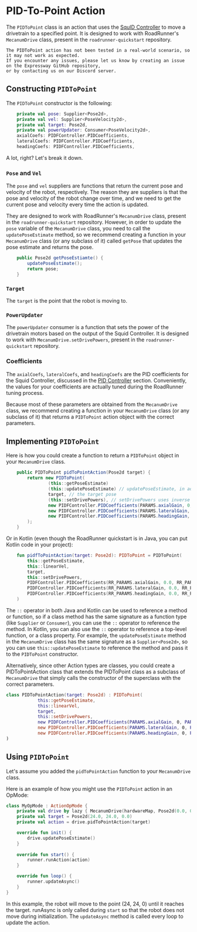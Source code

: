 # PID-To-Point Action

The `PIDToPoint` class is an action that uses the [SquID Controller](../controllers/squidcontroller.md)
to move a drivetrain to a specified point. 
It is designed to work with RoadRunner's `MecanumDrive` class,
present in the `roadrunner-quickstart` repository.

```admonish warning 
The PIDToPoint action has not been tested in a real-world scenario, so it may not work as expected.
If you encounter any issues, please let us know by creating an issue on the Expressway GitHub repository, 
or by contacting us on our Discord server.
```

## Constructing `PIDToPoint`

The `PIDToPoint` constructor is the following:
```kt
    private val pose: Supplier<Pose2d>,
    private val vel: Supplier<PoseVelocity2d>,
    private val target: Pose2d,
    private val powerUpdater: Consumer<PoseVelocity2d>,
    axialCoefs: PIDFController.PIDCoefficients,
    lateralCoefs: PIDFController.PIDCoefficients,
    headingCoefs: PIDFController.PIDCoefficients,
```

A lot, right? Let's break it down.

### `Pose` and `Vel`

The `pose` and `vel` suppliers are functions that return the current pose and velocity of the robot, respectively.
The reason they are suppliers is that the pose and velocity of the robot change over time, 
and we need to get the current pose and velocity every time the action is updated.

They are designed to work with RoadRunner's `MecanumDrive` class, present in the `roadrunner-quickstart` repository. 
However, in order to update the `pose` variable of the `MecanumDrive` class, you need to call the `updatePoseEstimate` method,
so we recommend creating a function in your `MecanumDrive` class (or any subclass of it) called `getPose`
that updates the pose estimate and returns the pose.

```java
    public Pose2d getPoseEstiamte() {
        updatePoseEstimate();
        return pose;
    }
```
### `Target`

The `target` is the point that the robot is moving to.

### `PowerUpdater`

The `powerUpdater` consumer is a function that sets the power of the drivetrain motors based on the output of the Squid Controller.
It is designed to work with `MecanumDrive.setDrivePowers`, present in the `roadrunner-quickstart` repository.

### Coefficients

The `axialCoefs`, `lateralCoefs`, and `headingCoefs` are the PID coefficients for the Squid Controller,
discussed in the [PID Controller](../controllers/pidf-controller.md) section.
Conveniently, the values for your coefficients are actually tuned during the RoadRunner tuning process.

Because most of these parameters are obtained from the `MecanumDrive` class,
we recommend creating a function in your `MecanumDrive` class (or any subclass of it)
that returns a `PIDToPoint` action object with the correct parameters.

## Implementing `PIDToPoint`

Here is how you could create a function to return a `PIDToPoint` object in your `MecanumDrive` class. 

```java
    public PIDToPoint pidToPointAction(Pose2d target) {
        return new PIDToPoint(
                (this::getPoseEstimate)
                (this::updatePoseEstimate) // updatePoseEstimate, in addition to updating the pose property, returns the velocity of the robot
                target, // the target pose
                (this::setDrivePowers), // setDrivePowers uses inverse kinematics to set the powers of the drivetrain motors
                new PIDFController.PIDCoefficients(PARAMS.axialGain, 0, PARAMS.axialVelGain), // the axial PID coefficients
                new PIDFController.PIDCoefficients(PARAMS.lateralGain, 0, PARAMS.lateralVelGain), // the lateral PID coefficients
                new PIDFController.PIDCoefficients(PARAMS.headingGain, 0, PARAMS.headingVelGain) // the heading PID coefficients
        );
    }
```

Or in Kotlin (even though the RoadRunner quickstart is in Java, you can put Kotlin code in your project):

```kotlin
    fun pidfToPointAction(target: Pose2d): PIDToPoint = PIDToPoint(
        this::getPoseEstimate,
        this::linearVel,
        target,
        this::setDrivePowers,
        PIDFController.PIDCoefficients(RR_PARAMS.axialGain, 0.0, RR_PARAMS.axialVelGain), // the axial PID coefficients
        PIDFController.PIDCoefficients(RR_PARAMS.lateralGain, 0.0, RR_PARAMS.lateralVelGain), // the lateral PID coefficients
        PIDFController.PIDCoefficients(RR_PARAMS.headingGain, 0.0, RR_PARAMS.headingVelGain) // the heading PID coefficients
    )
```

The `::` operator in both Java and Kotlin can be used to reference a method or function,
so if a class method has the same signature as a function type (like `Supplier` or `Consumer`),
you can use the `::` operator to reference the method. 
In Kotlin, you can also use the `::` operator to reference a top-level function, or a class property.
For example, the `updatePoseEstimate` method in the `MecanumDrive` class has the same signature as a `Supplier<Pose2d>`,
so you can use `this::updatePoseEstimate` to reference the method and pass it to the `PIDToPoint` constructor.

Alternatively, since other Action types are classes, 
you could create a PIDToPointAction class that extends the PIDToPoint class
as a subclass of `MecanumDrive` that simply calls the constructor of the superclass with the correct parameters.

```kt 
class PIDToPointAction(target: Pose2d) : PIDToPoint(
            this::getPoseEstimate,
            this::linearVel,
            target,
            this::setDrivePowers,
            new PIDFController.PIDCoefficients(PARAMS.axialGain, 0, PARAMS.axialVelGain),
            new PIDFController.PIDCoefficients(PARAMS.lateralGain, 0, PARAMS.lateralVelGain),
            new PIDFController.PIDCoefficients(PARAMS.headingGain, 0, PARAMS.headingVelGain)
)
```

## Using `PIDToPoint`

Let's assume you added the `pidToPointAction` function to your `MecanumDrive` class.

Here is an example of how you might use the `PIDToPoint` action in an OpMode:

```kt 
class MyOpMode : ActionOpMode {
    private val drive by lazy { MecanumDrive(hardwareMap, Pose2d(0.0, 0.0, 0.0)) }
    private val target = Pose2d(24.0, 24.0, 0.0)
    private val action = drive.pidToPointAction(target)

    override fun init() {
        drive.updatePoseEstimate()
    }
    
    override fun start() {
        runner.runAction(action)
    }

    override fun loop() {
        runner.updateAsync()
    }
}
```

In this example, the robot will move to the point (24, 24, 0) until it reaches the target.
runAsync is only called during `start` so that the robot does not move during initialization.
The `updateAsync` method is called every loop to update the action.